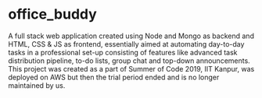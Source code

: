 # office_buddy
A full stack web application created using Node and Mongo as backend and HTML, CSS & JS as frontend, essentially aimed at automating day-to-day tasks in a professional set-up consisting of features like advanced task distribution pipeline, to-do lists, group chat and top-down announcements.
This project was created as a part of Summer of Code 2019, IIT Kanpur, was deployed on AWS but then the trial period ended and is no longer maintained by us.
